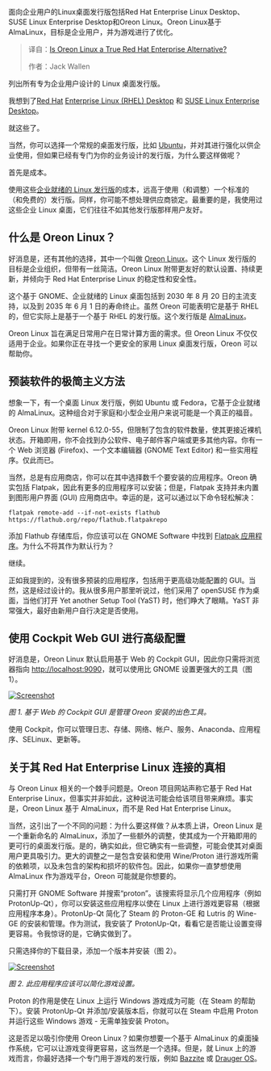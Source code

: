 
<!--
title: Oreon Linux：能否成为真正的红帽企业版替代品？
cover: https://cdn.thenewstack.io/media/2025/09/d5e221f8-oreonhero.jpg
summary: 面向企业用户的Linux桌面发行版包括Red Hat Enterprise Linux Desktop、SUSE Linux Enterprise Desktop和Oreon Linux。Oreon Linux基于AlmaLinux，目标是企业用户，并为游戏进行了优化。
-->

面向企业用户的Linux桌面发行版包括Red Hat Enterprise Linux Desktop、SUSE Linux Enterprise Desktop和Oreon Linux。Oreon Linux基于AlmaLinux，目标是企业用户，并为游戏进行了优化。

> 译自：[Is Oreon Linux a True Red Hat Enterprise Alternative?](https://thenewstack.io/is-oreon-linux-a-true-red-hat-enterprise-alternative/)
> 
> 作者：Jack Wallen

列出所有专为企业用户设计的 Linux 桌面发行版。

我想到了[Red Hat](https://www.openshift.com/try?utm_content=inline+mention) [Enterprise Linux (RHEL) Desktop](https://thenewstack.io/red-hat-enterprise-linux-10-an-ai-driven-quantum-ready-platform/) 和 [SUSE Linux Enterprise Desktop](https://thenewstack.io/suse-displays-enhanced-enterprise-linux-at-susecon/)。

就这些了。

当然，你可以选择一个常规的桌面发行版，比如 [Ubuntu](https://thenewstack.io/ubuntu-25-10-replaces-sudo-with-a-rust-based-equivalent/)，并对其进行强化以供企业使用，但如果已经有专门为你的业务设计的发行版，为什么要这样做呢？

首先是成本。

使用这些[企业就绪的 Linux 发行版](https://thenewstack.io/beyond-ubuntu-other-linux-distributions-you-should-try/)的成本，远高于使用（和调整）一个标准的（和免费的）发行版。同样，你可能不想处理供应商锁定。最重要的是，我使用过这些企业 Linux 桌面，它们往往不如其他发行版那样用户友好。

## 什么是 Oreon Linux？

好消息是，还有其他的选择，其中一个叫做 [Oreon Linux](https://oreonproject.org/)。这个 Linux 发行版的目标是企业组织，但带有一丝简洁。Oreon Linux 附带更友好的默认设置、持续更新，并倾向于 Red Hat Enterprise Linux 的稳定性和安全性。

这个基于 GNOME、企业就绪的 Linux 桌面包括到 2030 年 8 月 20 日的主流支持，以及到 2035 年 6 月 1 日的寿命终止。虽然 Oreon 可能表明它是基于 RHEL 的，但它实际上是基于一个基于 RHEL 的发行版。这个发行版是 [AlmaLinux](https://thenewstack.io/almalinux-10-beta-supports-older-x86-chipsets/)。

Oreon Linux 旨在满足日常用户在日常计算方面的需求。但 Oreon Linux 不仅仅适用于企业。如果你正在寻找一个更安全的家用 Linux 桌面发行版，Oreon 可以帮助你。

## 预装软件的极简主义方法

想象一下，有一个桌面 Linux 发行版，例如 Ubuntu 或 Fedora，它基于企业就绪的 AlmaLinux。这种组合对于家庭和小型企业用户来说可能是一个真正的福音。

Oreon Linux 附带 kernel 6.12.0-55，但限制了包含的软件数量，使其更接近裸机状态。开箱即用，你不会找到办公软件、电子邮件客户端或更多其他内容。你有一个 Web 浏览器 (Firefox)、一个文本编辑器 (GNOME Text Editor) 和一些实用程序。仅此而已。

当然，总是有应用商店，你可以在其中选择数千个要安装的应用程序。Oreon 确实包括 Flatpak，因此有更多的应用程序可以安装；但是，Flatpak 支持并未内置到图形用户界面 (GUI) 应用商店中。幸运的是，这可以通过以下命令轻松解决：

```
flatpak remote-add --if-not-exists flathub https://flathub.org/repo/flathub.flatpakrepo
```

添加 Flathub 存储库后，你应该可以在 GNOME Software 中找到 [Flatpak 应用程序](https://thenewstack.io/linux-an-intro-to-the-flatpak-universal-package-manager/)。为什么不将其作为默认行为？

继续。

正如我提到的，没有很多预装的应用程序，包括用于更高级功能配置的 GUI。当然，这是经过设计的。我从很多用户那里听说过，他们采用了 openSUSE 作为桌面，当他们打开 Yet another Setup Tool (YaST) 时，他们睁大了眼睛。YaST 非常强大，最好由新用户自行决定是否使用。

## 使用 Cockpit Web GUI 进行高级配置

好消息是，Oreon Linux 默认启用基于 Web 的 Cockpit GUI，因此你只需将浏览器指向 <http://localhost:9090>，就可以使用比 GNOME 设置更强大的工具（图 1）。

[![Screenshot](https://cdn.thenewstack.io/media/2025/09/fe201674-oreoncockpit.jpg)](https://cdn.thenewstack.io/media/2025/09/fe201674-oreoncockpit.jpg)

*图 1. 基于 Web 的 Cockpit GUI 是管理 Oreon 安装的出色工具。*

使用 Cockpit，你可以管理日志、存储、网络、帐户、服务、Anaconda、应用程序、SELinux、更新等。

## 关于其 Red Hat Enterprise Linux 连接的真相

与 Oreon Linux 相关的一个棘手问题是。Oreon 项目网站声称它基于 Red Hat Enterprise Linux，但事实并非如此，这种说法可能会给该项目带来麻烦。事实是，Oreon Linux 基于 AlmaLinux，而不是 Red Hat Enterprise Linux。

当然，这引出了一个不同的问题：为什么要这样做？从本质上讲，Oreon Linux 是一个重新命名的 AlmaLinux，添加了一些额外的调整，使其成为一个开箱即用的更可行的桌面发行版。是的，确实如此，但它确实有一些调整，可能会使其对桌面用户更具吸引力。更大的调整之一是包含安装和使用 Wine/Proton 进行游戏所需的依赖项，以及未包含的架构和损坏的软件包。因此，如果你一直梦想使用 AlmaLinux 作为游戏平台，Oreon 可能就是你想要的。

只需打开 GNOME Software 并搜索“proton”。该搜索将显示几个应用程序（例如 ProtonUp-Qt），你可以安装这些应用程序以使在 Linux 上进行游戏更容易（根据应用程序本身）。ProtonUp-Qt 简化了 Steam 的 Proton-GE 和 Lutris 的 Wine-GE 的安装和管理。作为测试，我安装了 ProtonUp-Qt，看看它是否能让设置变得更容易。令我惊讶的是，它确实做到了。

只需选择你的下载目录，添加一个版本并安装（图 2）。

[![Screenshot](https://cdn.thenewstack.io/media/2025/09/92cef8a1-oreon2.jpg)](https://cdn.thenewstack.io/media/2025/09/92cef8a1-oreon2.jpg)

*图 2. 此应用程序应该可以简化游戏设置。*

Proton 的作用是使在 Linux 上运行 Windows 游戏成为可能（在 Steam 的帮助下）。安装 ProtonUp-Qt 并添加/安装版本后，你就可以在 Steam 中启用 Proton 并运行这些 Windows 游戏 - 无需单独安装 Proton。

这是否足以吸引你使用 Oreon Linux？如果你想要一个基于 AlmaLinux 的桌面操作系统，它可以让游戏变得更容易，这当然是一个选择。但是，就 Linux 上的游戏而言，你最好选择一个专门用于游戏的发行版，例如 [Bazzite](https://bazzite.gg/) 或 [Drauger OS](https://bazzite.gg/)。